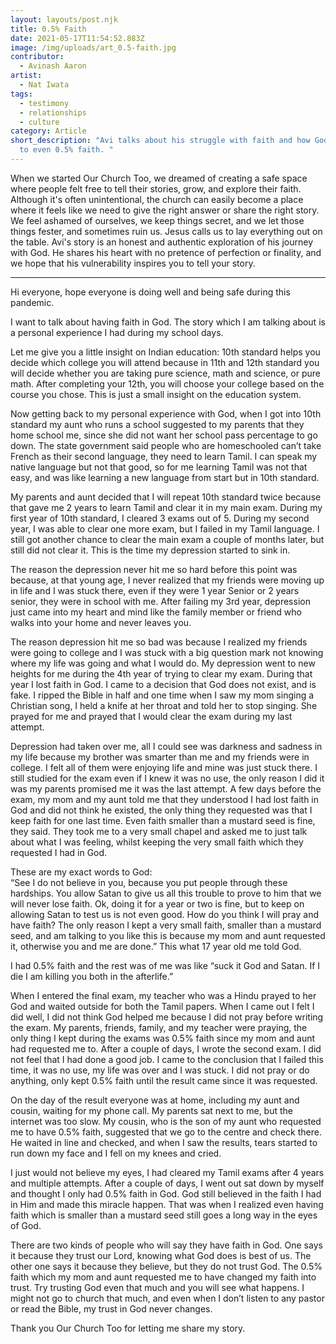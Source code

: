 ```yaml
---
layout: layouts/post.njk
title: 0.5% Faith
date: 2021-05-17T11:54:52.883Z
image: /img/uploads/art_0.5-faith.jpg
contributor:
  - Avinash Aaron
artist:
  - Nat Iwata
tags:
  - testimony
  - relationships
  - culture
category: Article
short_description: "Avi talks about his struggle with faith and how God responds
  to even 0.5% faith. "
---
```

When we started Our Church Too, we dreamed of creating a safe space where people felt free to tell their stories, grow, and explore their faith. Although it's often unintentional, the church can easily become a place where it feels like we need to give the right answer or share the right story. We feel ashamed of ourselves, we keep things secret, and we let those things fester, and sometimes ruin us. Jesus calls us to lay everything out on the table. Avi's story is an honest and authentic exploration of his journey with God. He shares his heart with no pretence of perfection or finality, and we hope that his vulnerability inspires you to tell your story.

---



Hi everyone, hope everyone is doing well and being safe during this pandemic.

I want to talk about having faith in God. The story which I am talking about is a personal experience I had during my school days.

Let me give you a little insight on Indian education: 10th standard helps you decide which college you will attend because in 11th and 12th standard you will decide whether you are taking pure science, math and science, or pure math. After completing your 12th, you will choose your college based on the course you chose. This is just a small insight on the education system.

Now getting back to my personal experience with God, when I got into 10th standard my aunt who runs a school suggested to my parents that they home school me, since she did not want her school pass percentage to go down. The state government said people who are homeschooled can’t take French as their second language, they need to learn Tamil. I can speak my native language but not that good, so for me learning Tamil was not that easy, and was like learning a new language from start but in 10th standard. 

My parents and aunt decided that I will repeat 10th standard twice because that gave me 2 years to learn Tamil and clear it in my main exam. During my first year of 10th standard, I cleared 3 exams out of 5. During my second year, I was able to clear one more exam, but I failed in my Tamil language. I still got another chance to clear the main exam a couple of months later, but still did not clear it. This is the time my depression started to sink in.

The reason the depression never hit me so hard before this point was because, at that young age, I never realized that my friends were moving up in life and I was stuck there, even if they were 1 year Senior or 2 years senior, they were in school with me. After failing my 3rd year, depression just came into my heart and mind like the family member or friend who walks into your home and never leaves you. 

The reason depression hit me so bad was because I realized my friends were going to college and I was stuck with a big question mark not knowing where my life was going and what I would do. My depression went to new heights for me during the 4th year of trying to clear my exam. During that year I lost faith in God. I came to a decision that God does not exist, and is fake. I ripped the Bible in half and one time when I saw my mom singing a Christian song, I held a knife at her throat and told her to stop singing. She prayed for me and prayed that I would clear the exam during my last attempt.

Depression had taken over me, all I could see was darkness and sadness in my life because my brother was smarter than me and my friends were in college. I felt all of them were enjoying life and mine was just stuck there. I still studied for the exam even if I knew it was no use, the only reason I did it was my parents promised me it was the last attempt. A few days before the exam, my mom and my aunt told me that they understood I had lost faith in God and did not think he existed, the only thing they requested was that I keep faith for one last time. Even faith smaller than a mustard seed is fine, they said. They took me to a very small chapel and asked me to just talk about what I was feeling, whilst keeping the very small faith which they requested I had in God. 

These are my exact words to God:\
“See I do not believe in you, because you put people through these hardships. You allow Satan to give us all this trouble to prove to him that we will never lose faith. Ok, doing it for a year or two is fine, but to keep on allowing Satan to test us is not even good. How do you think I will pray and have faith? The only reason I kept a very small faith, smaller than a mustard seed, and am talking to you like this is because my mom and aunt requested it, otherwise you and me are done.” This what 17 year old me told God.

I had 0.5% faith and the rest was of me was like “suck it God and Satan. If I die I am killing you both in the afterlife.”  

When I entered the final exam, my teacher who was a Hindu prayed to her God and waited outside for both the Tamil papers. When I came out I felt I did well, I did not think God helped me because I did not pray before writing the exam. My parents, friends, family, and my teacher were praying, the only thing I kept during the exams was 0.5% faith since my mom and aunt had requested me to. After a couple of days, I wrote the second exam. I did not feel that I had done a good job. I came to the conclusion that I failed this time, it was no use, my life was over and I was stuck. I did not pray or do anything, only kept 0.5% faith until the result came since it was requested.

On the day of the result everyone was at home, including my aunt and cousin, waiting for my phone call. My parents sat next to me, but the internet was too slow. My cousin, who is the son of my aunt who requested me to have 0.5% faith, suggested that we go to the centre and check there. He waited in line and checked, and when I saw the results, tears started to run down my face and I fell on my knees and cried. 

I just would not believe my eyes, I had cleared my Tamil exams after 4 years and multiple attempts. After a couple of days, I went out sat down by myself and thought I only had 0.5% faith in God. God still believed in the faith I had in Him and made this miracle happen. That was when I realized even having faith which is smaller than a mustard seed still goes a long way in the eyes of God.

There are two kinds of people who will say they have faith in God. One says it because they trust our Lord, knowing what God does is best of us. The other one says it because they believe, but they do not trust God. The 0.5% faith which my mom and aunt requested me to have changed my faith into trust. Try trusting God even that much and you will see what happens. I might not go to church that much, and even when I don’t listen to any pastor or read the Bible, my trust in God never changes. 



Thank you Our Church Too for letting me share my story.